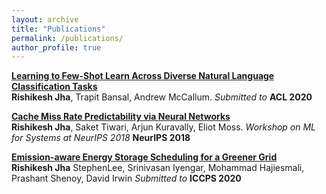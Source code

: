 ```yaml
---
layout: archive
title: "Publications"
permalink: /publications/
author_profile: true
---
```


<b>[Learning to Few-Shot Learn Across Diverse Natural Language Classification Tasks](/publications/fewshot)</b><br>
 <b>Rishikesh Jha</b>, Trapit Bansal, Andrew McCallum. <i>  Submitted to </i><b> ACL 2020 </b>

<b>[Cache Miss Rate Predictability via Neural Networks](/publications/NeurIPS18-systems)</b><br>
 <b>Rishikesh Jha</b>, Saket Tiwari, Arjun Kuravally, Eliot Moss.  <i>Workshop on ML for Systems at NeurIPS 2018</i> <b>NeurIPS 2018</b><br>


<b>[Emission-aware Energy Storage Scheduling for a Greener Grid](/publications/energy)</b><br>
 <b>Rishikesh Jha</b> StephenLee, Srinivasan Iyengar, Mohammad Hajiesmali, Prashant Shenoy, David Irwin <i>Submitted to </i><b>ICCPS 2020</b>